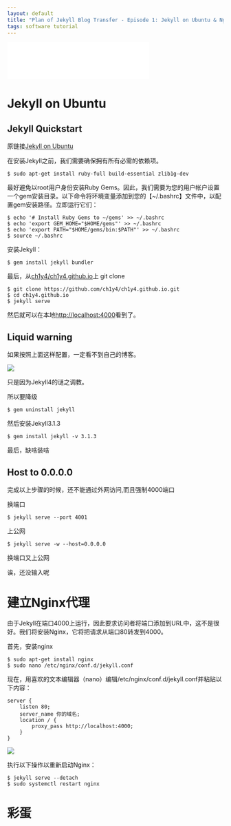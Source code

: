 ```yaml
---
layout: default
title: "Plan of Jekyll Blog Transfer - Episode 1: Jekyll on Ubuntu & Nginx"
tags: software tutorial
---
```


<iframe frameborder="no" border="0" marginwidth="0" marginheight="0" width=330 height=86 src="//music.163.com/outchain/player?type=2&id=461301452&auto=1&height=66"></iframe>

# Jekyll on Ubuntu

## Jekyll Quickstart

原链接[Jekyll on Ubuntu](https://jekyllrb.com/docs/installation/ubuntu/)

在安装Jekyll之前，我们需要确保拥有所有必需的依赖项。

```shell
$ sudo apt-get install ruby-full build-essential zlib1g-dev
```

最好避免以root用户身份安装Ruby Gems。因此，我们需要为您的用户帐户设置一个gem安装目录。以下命令将环境变量添加到您的【~/.bashrc】文件中，以配置gem安装路径。立即运行它们：

```shell
$ echo '# Install Ruby Gems to ~/gems' >> ~/.bashrc
$ echo 'export GEM_HOME="$HOME/gems"' >> ~/.bashrc
$ echo 'export PATH="$HOME/gems/bin:$PATH"' >> ~/.bashrc
$ source ~/.bashrc
```

安装Jekyll：

```shell
$ gem install jekyll bundler
```

最后，从[ch1y4/ch1y4.github.io](https://github.com/ch1y4/ch1y4.github.io)上 git clone

```shell
$ git clone https://github.com/ch1y4/ch1y4.github.io.git
$ cd ch1y4.github.io
$ jekyll serve
```

然后就可以在本地[http://localhost:4000](http://localhost:4000)看到了。

## Liquid warning

如果按照上面这样配置，一定看不到自己的博客。

![](//panzhifei.fun/img/2020/08/17/01/01.jpg)

只是因为Jekyll4的谜之调教。

所以要降级

```shell
$ gem uninstall jekyll
```

然后安装Jekyll3.1.3

```shell
$ gem install jekyll -v 3.1.3
```

最后，缺啥装啥

## Host to 0.0.0.0

完成以上步骤的时候，还不能通过外网访问,而且强制4000端口

换端口

```shell
$ jekyll serve --port 4001
```

上公网

```shell
$ jekyll serve -w --host=0.0.0.0
```

换端口又上公网

诶，还没输入呢

# 建立Nginx代理

由于Jekyll在端口4000上运行，因此要求访问者将端口添加到URL中，这不是很好。我们将安装Nginx，它将把请求从端口80转发到4000。

首先，安装nginx

```shell
$ sudo apt-get install nginx
$ sudo nano /etc/nginx/conf.d/jekyll.conf
```

现在，用喜欢的文本编辑器（nano）编辑/etc/nginx/conf.d/jekyll.conf并粘贴以下内容：

```shell
server {
    listen 80;
    server_name 你的域名;
    location / {
        proxy_pass http://localhost:4000;
    }
}
```

![](//panzhifei.fun/img/2020/08/17/01/02.jpg)

执行以下操作以重新启动Nginx：

```shell
$ jekyll serve --detach
$ sudo systemctl restart nginx
```

# 彩蛋

<script type="text/javascript" src="//rf.revolvermaps.com/0/0/6.js?i=5519oi3k6f4&amp;m=7&amp;c=e63100&amp;cr1=ffffff&amp;f=arial&amp;l=0&amp;bv=90&amp;lx=-420&amp;ly=420&amp;hi=20&amp;he=7&amp;hc=a8ddff&amp;rs=80" async="async"></script>
